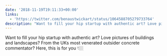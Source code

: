 ```yaml
---
date: '2018-11-19T19:11:33+00:00'
links:
  - 'https://twitter.com/benaustwickart/status/1064588705279733764'
description: "Want to fill your hip startup with authentic art? Love pictures of buildings and landscapes? From the UKs most venerated outsider concrete commentator? Here, this is for you \U0001F447\U0001F3FC "
---
```

Want to fill your hip startup with authentic art? Love pictures of buildings and landscapes? From the UKs most venerated outsider concrete commentator? Here, this is for you 👇🏼 
